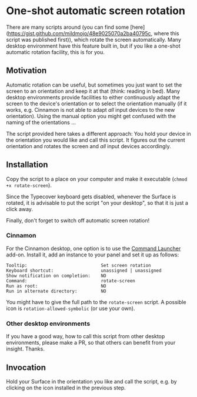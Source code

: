# One-shot automatic screen rotation

There are many scripts around (you can find some [here](https://gist.github.com/mildmojo/48e9025070a2ba40795c, where this script was published first)), which rotate the screen automatically. Many desktop environment have this feature built in, but if you like a one-shot automatic rotation facility, this is for you.


## Motivation

Automatic rotation can be useful, but sometimes you just want to set the screen to an orientation and keep it at that (think: reading in bed). Many desktop environments provide facilities to either continuously adapt the screen to the device's orientation or to select the orientation manually (if it works, e.g. Cinnamon is not able to adapt *all* input devices to the new orientation). Using the manual option you might get confused with the naming of the orientations …

The script provided here takes a different approach: You hold your device in the orientation you would like and call this script. It figures out the current orientation and rotates the screen and *all* input devices accordingly.


## Installation

Copy the script to a place on your computer and make it executable (`chmod +x rotate-screen`).

Since the Typecover keyboard gets disabled, whenever the Surface is rotated, it is advisable to put the script "on your desktop", so that it is just a click away.

Finally, don't forget to switch off automatic screen rotation!

### Cinnamon

For the Cinnamon desktop, one option is to use the [Command Launcher](https://cinnamon-spices.linuxmint.com/applets/view/139) add-on. Install it, add an instance to your panel and set it up as follows:
```
Tooltip:                            Set screen rotation
Keyboard shortcut:                  unassigned | unassigned
Show notification on completion:    NO
Command:                            rotate-screen
Run as root:                        NO
Run in alternate directory:         NO
```
You might have to give the full path to the `rotate-screen` script. A possible icon is `rotation-allowed-symbolic` (or use your own).

### Other desktop environments

If you have a good way, how to call this script from other desktop environments, please make a PR, so that others can benefit from your insight. Thanks.


## Invocation

Hold your Surface in the orientation you like and call the script, e.g. by clicking on the icon installed in the previous step.
